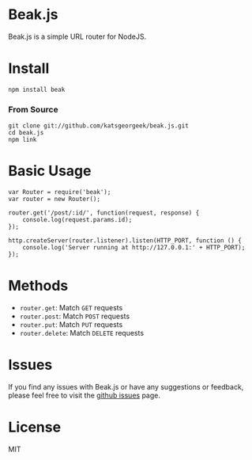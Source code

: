 # Beak.js
Beak.js is a simple URL router for NodeJS.

# Install
	npm install beak

### From Source
	git clone git://github.com/katsgeorgeek/beak.js.git
    cd beak.js
    npm link

# Basic Usage
	var Router = require('beak');
	var router = new Router();

	router.get('/post/:id/', function(request, response) {
    	console.log(request.params.id);
	});

	http.createServer(router.listener).listen(HTTP_PORT, function () {
	    console.log('Server running at http://127.0.0.1:' + HTTP_PORT);
	});

# Methods

* `router.get`:  Match `GET` requests
* `router.post`: Match `POST` requests
* `router.put`:  Match `PUT` requests
* `router.delete`:  Match `DELETE` requests

# Issues
If you find any issues with Beak.js or have any suggestions or feedback, please feel free to visit the [github issues](https://github.com/katsgeorgeek/beak.js/issues) page.

# License
MIT
